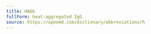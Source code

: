 ```yaml
---
title: HAGG
fullForm: heat-aggregated IgG
source: https://openmd.com/dictionary/abbreviations/h
---
```

